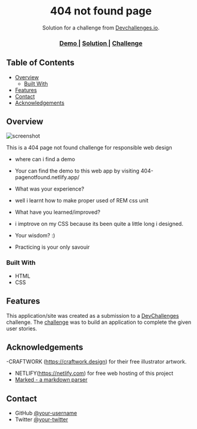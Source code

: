 <!-- Please update value in the {}  -->

<h1 align="center">404 not found page</h1>

<div align="center">
   Solution for a challenge from  <a href="http://devchallenges.io" target="_blank">Devchallenges.io</a>.
</div>

<div align="center">
  <h3>
    <a href="https://404-pagenotfound.netlify.app/">
      Demo
    </a>
    <span> | </span>
    <a href="https://404-pagenotfound.netlify.app/">
      Solution
    </a>
    <span> | </span>
    <a href="https://devchallenges.io/challenges/wBunSb7FPrIepJZAg0sY">
      Challenge
    </a>
  </h3>
</div>

<!-- TABLE OF CONTENTS -->

## Table of Contents

- [Overview](#overview)
  - [Built With](#built-with)
- [Features](#features)
- [Contact](#contact)
- [Acknowledgements](#acknowledgements)

<!-- OVERVIEW -->

## Overview

![screenshot](https://user-images.githubusercontent.com/32149036/133011254-706d3429-5815-4dc0-89c8-0c4d47d937e1.png)


This is a 404 page not found challenge for responsible web design 

- where can i find a demo
* Your can find the demo to this web app by visiting 404-pagenotfound.netlify.app/
- What was your experience?
* well i learnt how to make proper used of REM css unit
- What have you learned/improved?
* i imptrove on my CSS because its been quite a little long i designed.
- Your wisdom? :)
* Practicing is your only savouir

### Built With

<!-- This section should list any major frameworks that you built your project using. Here are a few examples.-->

- HTML
- CSS

## Features

<!-- List the features of your application or follow the template. Don't share the figma file here :) -->

This application/site was created as a submission to a [DevChallenges](https://devchallenges.io/challenges) challenge. The [challenge](https://devchallenges.io/challenges/wBunSb7FPrIepJZAg0sY) was to build an application to complete the given user stories.


## Acknowledgements

<!-- This section should list any articles or add-ons/plugins that helps you to complete the project. This is optional but it will help you in the future. For exmpale -->

-CRAFTWORK (https://craftwork.design) for their free illustrator artwork.
- NETLIFY(https://netlify.com) for free web hosting of this project
- [Marked - a markdown parser](https://github.com/chjj/marked)

## Contact


- GitHub [@your-username](https://{github.com/dahcalculator})
- Twitter [@your-twitter](https://{twitter.com/dahcalculator})
